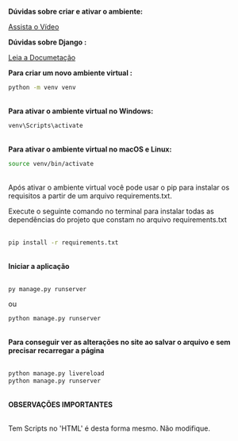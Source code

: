 <strong> Dúvidas sobre criar e ativar o ambiente: </strong>

[Assista o Vídeo](https://youtu.be/8eWQNNtBsYs)

<strong> Dúvidas sobre Django : </strong>

[Leia a Documetação](https://docs.djangoproject.com/en/4.2/)

<strong> Para criar um novo ambiente virtual : </strong>

```bash
python -m venv venv
```

<br><strong> Para ativar o ambiente virtual no Windows: </strong>

```bash
venv\Scripts\activate
```

<br><strong> Para ativar o ambiente virtual no macOS e Linux: </strong>

```bash
source venv/bin/activate
```

<br>
Após ativar o ambiente virtual você pode usar o pip para instalar os requisitos a partir de um arquivo requirements.txt.

Execute o seguinte comando no terminal para instalar todas as dependências do projeto que constam no arquivo requirements.txt
<br><br>

```bash
pip install -r requirements.txt
```

<br><strong> Iniciar a aplicação </strong><br><br>

```bash
py manage.py runserver
```

ou

```bash
python manage.py runserver
```

<br><strong> Para conseguir ver as alterações no site ao salvar o arquivo e sem precisar recarregar a página </strong><br><br>

```bash
python manage.py livereload
python manage.py runserver
```

<br><strong> OBSERVAÇÕES IMPORTANTES </strong><br><br>

Tem Scripts no 'HTML'  é desta forma mesmo.
Não modifique.
